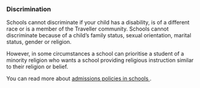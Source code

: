 ###  Discrimination

Schools cannot discriminate if your child has a disability, is of a different
race or is a member of the Traveller community. Schools cannot discriminate
because of a child’s family status, sexual orientation, marital status, gender
or religion.

However, in some circumstances a school can prioritise a student of a minority
religion who wants a school providing religious instruction similar to their
religion or belief.

You can read more about [ admissions policies in schools
](https://www.citizensinformation.ie/en/education/the_irish_education_system/admissions_policies_in_primary_and_secondary_schools.html)
.
